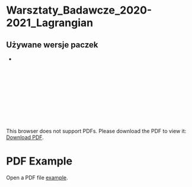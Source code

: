 # Warsztaty_Badawcze_2020-2021_Lagrangian

## Używane wersje paczek
-


<object data="https://github.com/Korigami/Warsztaty_Badawcze_2020-2021_Lagrangian/blob/main/Lagrangian.pdf" type="application/pdf" width="700px" height="700px">
    <embed src="https://github.com/Korigami/Warsztaty_Badawcze_2020-2021_Lagrangian/blob/main/Lagrangian.pdf">
        <p>This browser does not support PDFs. Please download the PDF to view it: <a href="https://github.com/Korigami/Warsztaty_Badawcze_2020-2021_Lagrangian/blob/main/Lagrangian.pdf">Download PDF</a>.</p>
    </embed>
</object>
<!DOCTYPE html>
<html>
  <head>
    <title>Title of the document</title>
  </head>
  <body>
    <h1>PDF Example</h1>
    <p>Open a PDF file <a href="https://github.com/Korigami/Warsztaty_Badawcze_2020-2021_Lagrangian/blob/main/Lagrangian.pdf">example</a>.</p>
  </body>
</html>
